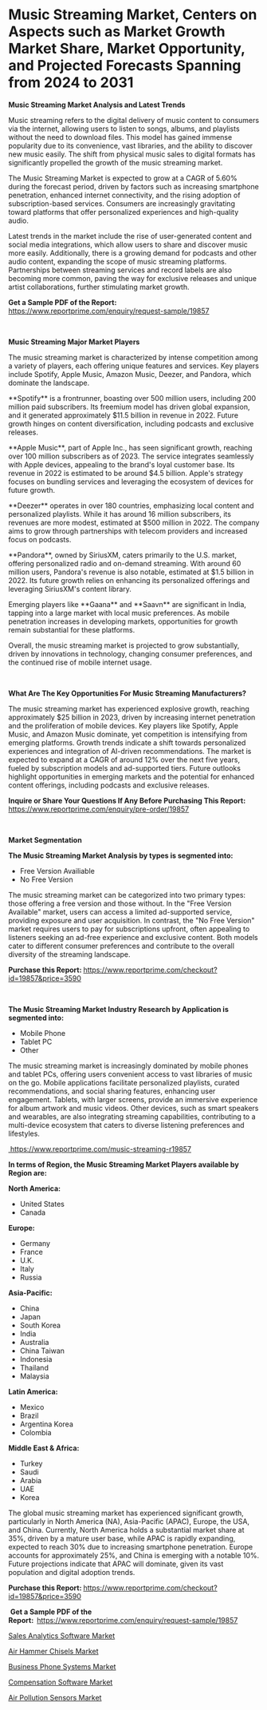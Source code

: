 <p><h1>Music Streaming Market, Centers on Aspects such as Market Growth Market Share, Market Opportunity, and Projected Forecasts Spanning from 2024 to 2031</h1></p><p><strong>Music Streaming Market Analysis and Latest Trends</strong></p>
<p><p>Music streaming refers to the digital delivery of music content to consumers via the internet, allowing users to listen to songs, albums, and playlists without the need to download files. This model has gained immense popularity due to its convenience, vast libraries, and the ability to discover new music easily. The shift from physical music sales to digital formats has significantly propelled the growth of the music streaming market.</p><p>The Music Streaming Market is expected to grow at a CAGR of 5.60% during the forecast period, driven by factors such as increasing smartphone penetration, enhanced internet connectivity, and the rising adoption of subscription-based services. Consumers are increasingly gravitating toward platforms that offer personalized experiences and high-quality audio. </p><p>Latest trends in the market include the rise of user-generated content and social media integrations, which allow users to share and discover music more easily. Additionally, there is a growing demand for podcasts and other audio content, expanding the scope of music streaming platforms. Partnerships between streaming services and record labels are also becoming more common, paving the way for exclusive releases and unique artist collaborations, further stimulating market growth.</p></p>
<p><strong>Get a Sample PDF of the Report:&nbsp;</strong> <a href="https://www.reportprime.com/enquiry/request-sample/19857?utm_campaign=117&utm_medium=2&utm_source=Github&utm_content=ia&utm_term=02122024&utm_id=music-streaming">https://www.reportprime.com/enquiry/request-sample/19857</a></p>
<p>&nbsp;</p>
<p><strong>Music Streaming Major Market Players</strong></p>
<p><p>The music streaming market is characterized by intense competition among a variety of players, each offering unique features and services. Key players include Spotify, Apple Music, Amazon Music, Deezer, and Pandora, which dominate the landscape.</p><p>**Spotify** is a frontrunner, boasting over 500 million users, including 200 million paid subscribers. Its freemium model has driven global expansion, and it generated approximately $11.5 billion in revenue in 2022. Future growth hinges on content diversification, including podcasts and exclusive releases.</p><p>**Apple Music**, part of Apple Inc., has seen significant growth, reaching over 100 million subscribers as of 2023. The service integrates seamlessly with Apple devices, appealing to the brand's loyal customer base. Its revenue in 2022 is estimated to be around $4.5 billion. Apple's strategy focuses on bundling services and leveraging the ecosystem of devices for future growth.</p><p>**Deezer** operates in over 180 countries, emphasizing local content and personalized playlists. While it has around 16 million subscribers, its revenues are more modest, estimated at $500 million in 2022. The company aims to grow through partnerships with telecom providers and increased focus on podcasts.</p><p>**Pandora**, owned by SiriusXM, caters primarily to the U.S. market, offering personalized radio and on-demand streaming. With around 60 million users, Pandora's revenue is also notable, estimated at $1.5 billion in 2022. Its future growth relies on enhancing its personalized offerings and leveraging SiriusXM's content library.</p><p>Emerging players like **Gaana** and **Saavn** are significant in India, tapping into a large market with local music preferences. As mobile penetration increases in developing markets, opportunities for growth remain substantial for these platforms.</p><p>Overall, the music streaming market is projected to grow substantially, driven by innovations in technology, changing consumer preferences, and the continued rise of mobile internet usage.</p></p>
<p>&nbsp;</p>
<p><strong>What Are The Key Opportunities For Music Streaming Manufacturers?</strong></p>
<p><p>The music streaming market has experienced explosive growth, reaching approximately $25 billion in 2023, driven by increasing internet penetration and the proliferation of mobile devices. Key players like Spotify, Apple Music, and Amazon Music dominate, yet competition is intensifying from emerging platforms. Growth trends indicate a shift towards personalized experiences and integration of AI-driven recommendations. The market is expected to expand at a CAGR of around 12% over the next five years, fueled by subscription models and ad-supported tiers. Future outlooks highlight opportunities in emerging markets and the potential for enhanced content offerings, including podcasts and exclusive releases.</p></p>
<p><strong>Inquire or Share Your Questions If Any Before Purchasing This Report:</strong> <a href="https://www.reportprime.com/enquiry/pre-order/19857?utm_campaign=117&utm_medium=2&utm_source=Github&utm_content=ia&utm_term=02122024&utm_id=music-streaming">https://www.reportprime.com/enquiry/pre-order/19857</a></p>
<p>&nbsp;</p>
<p><strong>Market Segmentation</strong></p>
<p><strong>The Music Streaming Market Analysis by types is segmented into:</strong></p>
<p><ul><li>Free Version Availiable</li><li>No Free Version</li></ul></p>
<p><p>The music streaming market can be categorized into two primary types: those offering a free version and those without. In the "Free Version Available" market, users can access a limited ad-supported service, providing exposure and user acquisition. In contrast, the "No Free Version" market requires users to pay for subscriptions upfront, often appealing to listeners seeking an ad-free experience and exclusive content. Both models cater to different consumer preferences and contribute to the overall diversity of the streaming landscape.</p></p>
<p><strong>Purchase this Report:&nbsp;</strong><a href="https://www.reportprime.com/checkout?id=19857&price=3590&utm_campaign=117&utm_medium=2&utm_source=Github&utm_content=ia&utm_term=02122024&utm_id=music-streaming">https://www.reportprime.com/checkout?id=19857&price=3590</a></p>
<p>&nbsp;</p>
<p><strong>The Music Streaming Market Industry Research by Application is segmented into:</strong></p>
<p><ul><li>Mobile Phone</li><li>Tablet PC</li><li>Other</li></ul></p>
<p><p>The music streaming market is increasingly dominated by mobile phones and tablet PCs, offering users convenient access to vast libraries of music on the go. Mobile applications facilitate personalized playlists, curated recommendations, and social sharing features, enhancing user engagement. Tablets, with larger screens, provide an immersive experience for album artwork and music videos. Other devices, such as smart speakers and wearables, are also integrating streaming capabilities, contributing to a multi-device ecosystem that caters to diverse listening preferences and lifestyles.</p></p>
<p><a href="https://www.reportprime.com/music-streaming-r19857?utm_campaign=117&utm_medium=2&utm_source=Github&utm_content=ia&utm_term=02122024&utm_id=music-streaming">&nbsp;https://www.reportprime.com/music-streaming-r19857</a></p>
<p><strong>In terms of Region, the Music Streaming Market Players available by Region are:</strong></p>
<p>
    <p> <strong> North America: </strong>
        <ul>
            <li>United States</li>
            <li>Canada</li>
        </ul>
        </p> 
    <p> <strong> Europe: </strong>
        <ul>
            <li>Germany</li>
            <li>France</li>
            <li>U.K.</li>
            <li>Italy</li>
            <li>Russia</li>
        </ul>
        </p> 
    <p> <strong> Asia-Pacific: </strong>
        <ul>
            <li>China</li>
            <li>Japan</li>
            <li>South Korea</li>
            <li>India</li>
            <li>Australia</li>
            <li>China Taiwan</li>
            <li>Indonesia</li>
            <li>Thailand</li>
            <li>Malaysia</li>
        </ul>
        </p> 
    <p> <strong> Latin America: </strong>
        <ul>
            <li>Mexico</li>
            <li>Brazil</li>
            <li>Argentina Korea</li>
            <li>Colombia</li>
        </ul>
        </p> 
    <p> <strong> Middle East & Africa: </strong>
        <ul>
            <li>Turkey</li>
            <li>Saudi</li>
            <li>Arabia</li>
            <li>UAE</li>
            <li>Korea</li>
        </ul>
    </p>
    </p>
<p><p>The global music streaming market has experienced significant growth, particularly in North America (NA), Asia-Pacific (APAC), Europe, the USA, and China. Currently, North America holds a substantial market share at 35%, driven by a mature user base, while APAC is rapidly expanding, expected to reach 30% due to increasing smartphone penetration. Europe accounts for approximately 25%, and China is emerging with a notable 10%. Future projections indicate that APAC will dominate, given its vast population and digital adoption trends.</p></p>
<p><strong>Purchase this Report: </strong><a href="https://www.reportprime.com/checkout?id=19857&price=3590&utm_campaign=117&utm_medium=2&utm_source=Github&utm_content=ia&utm_term=02122024&utm_id=music-streaming">https://www.reportprime.com/checkout?id=19857&price=3590</a></p>
<p>&nbsp;<strong>Get a Sample PDF of the Report:&nbsp;&nbsp;</strong><a href="https://www.reportprime.com/enquiry/request-sample/19857?utm_campaign=117&utm_medium=2&utm_source=Github&utm_content=ia&utm_term=02122024&utm_id=music-streaming">https://www.reportprime.com/enquiry/request-sample/19857</a></p>
<p><strong></strong></p>
<p><p><a href="https://www.linkedin.com/pulse/insights-sales-analytics-software-industry-market-financial-ykanf?utm_campaign=117&utm_medium=2&utm_source=Github&utm_content=ia&utm_term=02122024&utm_id=music-streaming">Sales Analytics Software Market</a></p><p><a href="https://www.linkedin.com/pulse/air-hammer-chisels-market-research-report-projected-growth-bufmf?utm_campaign=117&utm_medium=2&utm_source=Github&utm_content=ia&utm_term=02122024&utm_id=music-streaming">Air Hammer Chisels Market</a></p><p><a href="https://github.com/HobertDavis43/Market-Research-Report-List-1/blob/main/business-phone-systems-market.md?utm_campaign=117&utm_medium=2&utm_source=Github&utm_content=ia&utm_term=02122024&utm_id=music-streaming">Business Phone Systems Market</a></p><p><a href="https://github.com/AshikRahman991/Market-Research-Report-List-1/blob/main/compensation-software-market.md?utm_campaign=117&utm_medium=2&utm_source=Github&utm_content=ia&utm_term=02122024&utm_id=music-streaming">Compensation Software Market</a></p><p><a href="https://issuu.com/reportprime-2/docs/air-pollution-sensors-market-size-2030.pptx?utm_campaign=117&utm_medium=2&utm_source=Github&utm_content=ia&utm_term=02122024&utm_id=music-streaming">Air Pollution Sensors Market</a></p></p>